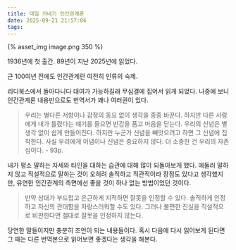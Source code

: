 ```yaml
---
title: 데일 카네기 인간관계론
date: 2025-09-21 21:57:04
tags:
---
```


{% asset_img image.png 350 %}

1936년에 첫 출간. 89년이 지난 2025년에 읽었다. 

근 100여년 전에도 인간관계란 여전히 인류의 숙제.

<!--more-->

리디북스에서 돌아다니다 대여가 가능하길래 무심결에 집어서 읽게 되었다. 나중에 보니 인간관계론 내용만으로도 번역서가 꽤나 여러권이 있다. 

> 우리는 별다른 저항이나 감정의 동요 없이 생각을 종종 바꾼다. 하지만 다른 사람에게 내가 틀렸다는 얘기를 들으면 반감을 품고 마음을 닫는다. 우리의 신념은 별생각 없이 쉽게 만들어진다. 하지만 누군가 신념을 빼앗으려고 하면 그 신념에 집착한다. 사실 우리에게 이념이나 신념은 중요하지 않다. 더 소중한 건 우리의 자존심이다. - 93p.

내가 평소 말하는 자세와 타인을 대하는 습관에 대해 많이 되돌아보게 했다. 에둘러 말하지 않고 직설적으로 말하는 것이 오히려 솔직하고 직관적이라 장점도 있다고 생각했지만, 유연한 인간관계의 측면에선 좋을 것이 하나 없는 방법이었던 것이다. 

> 만약 상대가 부드럽고 은근하게 지적하면 잘못을 인정할 수 있다. 솔직하게 인정하고 자신의 관대함을 자랑스러워할 수도 있다. 그러나 불편한 진실을 직설적으로 비판한다면 절대로 잘못을 인정하지 않는다.  

당연한 말들이지만 충분히 조언이 되는 내용들이다. 혹시 다음에 다시 읽어보게 된다면 그 때는 다른 번역본으로 읽어보면 좋겠다는 생각을 해본다.